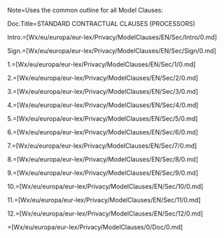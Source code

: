 Note=Uses the common outline for all Model Clauses:

Doc.Title=STANDARD CONTRACTUAL CLAUSES (PROCESSORS)

Intro.=[Wx/eu/europa/eur-lex/Privacy/ModelClauses/EN/Sec/Intro/0.md]

Sign.=[Wx/eu/europa/eur-lex/Privacy/ModelClauses/EN/Sec/Sign/0.md]

1.=[Wx/eu/europa/eur-lex/Privacy/ModelClauses/EN/Sec/1/0.md]

2.=[Wx/eu/europa/eur-lex/Privacy/ModelClauses/EN/Sec/2/0.md]

3.=[Wx/eu/europa/eur-lex/Privacy/ModelClauses/EN/Sec/3/0.md]

4.=[Wx/eu/europa/eur-lex/Privacy/ModelClauses/EN/Sec/4/0.md]

5.=[Wx/eu/europa/eur-lex/Privacy/ModelClauses/EN/Sec/5/0.md]

6.=[Wx/eu/europa/eur-lex/Privacy/ModelClauses/EN/Sec/6/0.md]

7.=[Wx/eu/europa/eur-lex/Privacy/ModelClauses/EN/Sec/7/0.md]

8.=[Wx/eu/europa/eur-lex/Privacy/ModelClauses/EN/Sec/8/0.md]

9.=[Wx/eu/europa/eur-lex/Privacy/ModelClauses/EN/Sec/9/0.md]

10.=[Wx/eu/europa/eur-lex/Privacy/ModelClauses/EN/Sec/10/0.md]

11.=[Wx/eu/europa/eur-lex/Privacy/ModelClauses/EN/Sec/11/0.md]

12.=[Wx/eu/europa/eur-lex/Privacy/ModelClauses/EN/Sec/12/0.md]

=[Wx/eu/europa/eur-lex/Privacy/ModelClauses/0/Doc/0.md]